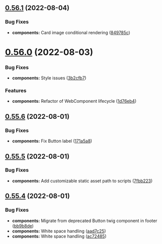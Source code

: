 ## [0.56.1](https://github.com/jacecotton/tcds/compare/v0.56.0...v0.56.1) (2022-08-04)


### Bug Fixes

* **components:** Card image conditional rendering ([849785c](https://github.com/jacecotton/tcds/commit/849785cca6796d66c717d7ed35b57e31d89d3213))



# [0.56.0](https://github.com/jacecotton/tcds/compare/v0.55.6...v0.56.0) (2022-08-03)


### Bug Fixes

* **components:** Style issues ([3b2cfb7](https://github.com/jacecotton/tcds/commit/3b2cfb746dc4c2346e936cbbdd15245ce30eda49))


### Features

* **components:** Refactor of WebComponent lifecycle ([1d76eb4](https://github.com/jacecotton/tcds/commit/1d76eb4a9c501562a920b8ef8c7c2ae4d13498a6))



## [0.55.6](https://github.com/jacecotton/tcds/compare/v0.55.5...v0.55.6) (2022-08-01)


### Bug Fixes

* **components:** Fix Button label ([171a5a8](https://github.com/jacecotton/tcds/commit/171a5a8b54f4bc319a457d85ac47ea2b60b0e48b))



## [0.55.5](https://github.com/jacecotton/tcds/compare/v0.55.4...v0.55.5) (2022-08-01)


### Bug Fixes

* **components:** Add customizable static asset path to scripts ([7fbb223](https://github.com/jacecotton/tcds/commit/7fbb223c37fac14e5eb752a493c25a4d7deca7c6))



## [0.55.4](https://github.com/jacecotton/tcds/compare/v0.55.3...v0.55.4) (2022-08-01)


### Bug Fixes

* **components:** Migrate from deprecated Button twig component in footer ([bb9b8de](https://github.com/jacecotton/tcds/commit/bb9b8de1e8b155c1c95710b0fcc9a02b1a515734))
* **components:** White space handling ([aad7c25](https://github.com/jacecotton/tcds/commit/aad7c25c49fe924b2e01860d9204d0ce6ca865bd))
* **components:** White space handling ([ac72485](https://github.com/jacecotton/tcds/commit/ac72485205a00c1d4a62dae4b54195b60126d9fa))



